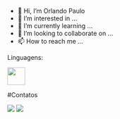 - 👋 Hi, I’m Orlando Paulo
- 👀 I’m interested in ...
- 🌱 I’m currently learning ...
- 💞️ I’m looking to collaborate on ...
- 📫 How to reach me ...

<!---
Orlando-Paulo99/Orlando-Paulo99 is a ✨ special ✨ repository because its `README.md` (this file) appears on your GitHub profile.
You can click the Preview link to take a look at your changes.
--->
Linguagens:
<div>
  <img src="https://cdn.jsdelivr.net/gh/devicons/devicon/icons/java/java-original.svg" width="40" height="40"/>
</div>


#Contatos
<div>
  <a href="https://www.linkedin.com/https://www.linkedin.com/in/orlando-paulo-98b83b250" target="_blank"><img src="https://img.shields.io/badge/-LinkedIn-%230077B5?style=for-the-badge&logo=linkedin&logoColor=white" target="_blank"></a>
  <a href="https://mail.google.com/mail/u/0/#inbox"><img src="https://img.shields.io/badge/Gmail-D14836?style=for-the-badge&logo=gmail&logoColor=white" target="_blank"></a>
</div>
